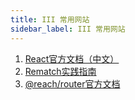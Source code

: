 ```yaml
---
title: III 常用网站
sidebar_label: III 常用网站
---
```


1. [React官方文档（中文）](https://www.reactjscn.com/)
2. [Rematch实践指南](https://rematch.gitbook.io/handbook/)
3. [@reach/router官方文档](https://reach.tech/router)
